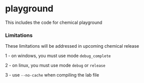 # playground
This includes the code for chemical playground

### Limitations

These limitations will be addressed in upcoming chemical release

1 - on windows, you must use mode `debug_complete`

2 - on linux, you must use mode `debug` or `release`

3 - use `--no-cache` when compiling the lab file